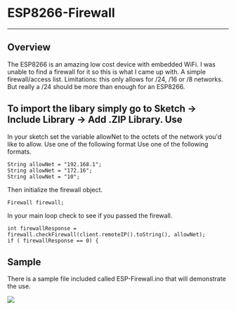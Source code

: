 # ESP8266-Firewall
-----

Overview
----
The ESP8266 is an amazing low cost device with embedded WiFi. I was unable to find a firewall for it so this is what I came up with. A simple firewall/access list. Limitations: this only allows for /24, /16 or /8 networks.  But really a /24 should be more than enough for an ESP8266. 

To import the libary simply go to Sketch -> Include Library -> Add .ZIP Library. 
Use 
----

In your sketch set the variable allowNet to the octets of the network you'd like to allow. Use one of the following format Use one of the following formats. 

    String allowNet = "192.168.1";
    String allowNet = "172.16";
    String allowNet = "10";


Then initialize the firewall object. 

    Firewall firewall;


In your main loop check to see if you passed the firewall. 

    int firewallResponse = firewall.checkFirewall(client.remoteIP().toString(), allowNet);
    if ( firewallResponse == 0) {


Sample
---
There is a sample file included called ESP-Firewall.ino that will demonstrate the use. 

![](https://raw.githubusercontent.com/joemcmanus/ESP8266-Firewall/master/screenshot.png)
